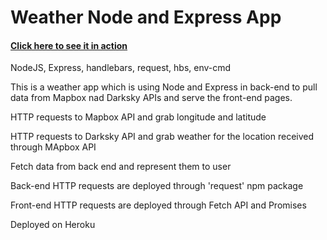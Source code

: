 <h1>Weather Node and Express App</h1>

<h4><a href="https://mhemati-weather-node-app.herokuapp.com" target='_blank' >Click here to see it in action</a></h4>
<p>NodeJS, Express, handlebars, request, hbs, env-cmd</p>
<p>
  This is a weather app which is using Node and Express in back-end to pull data from 
  Mapbox nad Darksky APIs and serve the front-end pages.
</p>
<p>HTTP requests to Mapbox API and grab longitude and latitude</p>
<p>HTTP requests to Darksky API and grab weather for the location received through MApbox API</p>
<p>Fetch data from back end and represent them to user</p>
<p>Back-end HTTP requests are deployed through 'request' npm package</p>
<p>Front-end HTTP requests are deployed through Fetch API and Promises </p>
<p>Deployed on Heroku</p>



